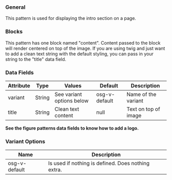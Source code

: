### General

This pattern is used for displaying the intro section on a page.

### Blocks

This pattern has one block named "content". Content passed to the block will render centered on top of the image. If you are using twig and just want to add a clean text string with the default styling, you can pass in your string to the "title" data field.

### Data Fields

| Attribute | Type   | Values                    | Default       | Description          |
| --------- | ------ | ------------------------- | ------------- | -------------------- |
| variant   | String | See variant options below | osg-v-default | Name of the variant  |
| title     | String | Clean text content        | null          | Text on top of image |

**See the figure patterns data fields to know how to add a logo.**

### Variant Options

| Name          | Description                                        |
| ------------- | -------------------------------------------------- |
| osg-v-default | Is used if nothing is defined. Does nothing extra. |
